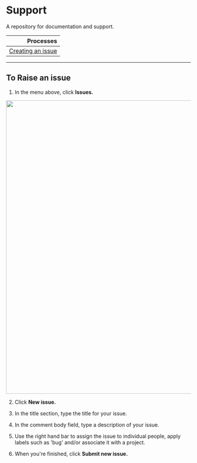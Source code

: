 # Support
A repository for documentation and support.


| Processes |
|-----:|
|[Creating an issue](https://github.com/Barts-Life-Science/Support/wiki/Creating-Issues) |

***

## To Raise an issue
1. In the menu above, click **Issues.**
<img src="https://github.com/Barts-Life-Science/Support/assets/6781914/f1b66e3b-3df6-47d1-aa74-e71ee561b30e" width="800">

2. Click **New issue.**

3. In the title section, type the title for your issue.

4. In the comment body field, type a description of your issue.

5. Use the right hand bar to assign the issue to individual people, apply labels such as 'bug' and/or associate it with a project.
   
7. When you're finished, click **Submit new issue.**

